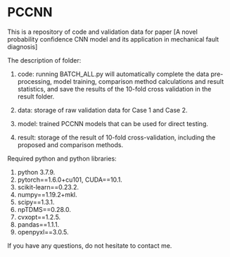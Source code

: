 # PCCNN

This is a repository of code and validation data for paper [A novel probability confidence CNN model and its application in mechanical fault diagnosis]

The description of folder:

1. code: running BATCH_ALL.py will automatically complete the data pre-processing, model training, comparison method calculations and result statistics, and save the results of the 10-fold cross validation in the result folder.

2. data: storage of raw validation data for Case 1 and Case 2.

3. model: trained PCCNN models that can be used for direct testing.

4. result: storage of the result of 10-fold cross-validation, including the proposed and comparison methods.

Required python and python libraries:
1. python 3.7.9.
2. pytorch==1.6.0+cu101, CUDA==10.1.
3. scikit-learn==0.23.2.
4. numpy==1.19.2+mkl.
5. scipy==1.3.1.
6. npTDMS==0.28.0.
7. cvxopt==1.2.5.
8. pandas==1.1.1.
9. openpyxl==3.0.5.

If you have any questions, do not hesitate to contact me.